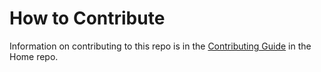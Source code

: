 # How to Contribute

Information on contributing to this repo is in the [Contributing Guide](https://github.com/AndcultureCode/AndcultureCode/blob/master/CONTRIBUTING.md) in the Home repo.
